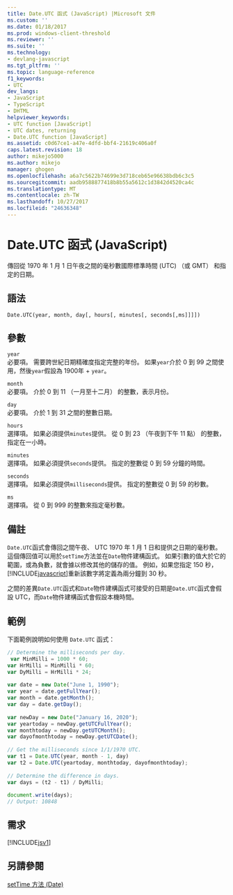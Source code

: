 ```yaml
---
title: Date.UTC 函式 (JavaScript) |Microsoft 文件
ms.custom: ''
ms.date: 01/18/2017
ms.prod: windows-client-threshold
ms.reviewer: ''
ms.suite: ''
ms.technology:
- devlang-javascript
ms.tgt_pltfrm: ''
ms.topic: language-reference
f1_keywords:
- UTC
dev_langs:
- JavaScript
- TypeScript
- DHTML
helpviewer_keywords:
- UTC function [JavaScript]
- UTC dates, returning
- Date.UTC function [JavaScript]
ms.assetid: c0d67ce1-a47e-4dfd-bbf4-21619c406a0f
caps.latest.revision: 18
author: mikejo5000
ms.author: mikejo
manager: ghogen
ms.openlocfilehash: a6a7c5622b74699e3d718ceb65e96638bdb6c3c5
ms.sourcegitcommit: aadb9588877418b8b55a5612c1d3842d4520ca4c
ms.translationtype: MT
ms.contentlocale: zh-TW
ms.lasthandoff: 10/27/2017
ms.locfileid: "24636348"
---
```

# <a name="dateutc-function-javascript"></a>Date.UTC 函式 (JavaScript)
傳回從 1970 年 1 月 1 日午夜之間的毫秒數國際標準時間 (UTC) （或 GMT） 和指定的日期。  
  
## <a name="syntax"></a>語法  
  
```  
Date.UTC(year, month, day[, hours[, minutes[, seconds[,ms]]]])   
```  
  
## <a name="parameters"></a>參數  
 `year`  
 必要項。 需要跨世紀日期精確度指定完整的年份。 如果`year`介於 0 到 99 之間使用，然後`year`假設為 1900年 + `year`。  
  
 `month`  
 必要項。 介於 0 到 11 （一月至十二月） 的整數，表示月份。  
  
 `day`  
 必要項。 介於 1 到 31 之間的整數日期。  
  
 `hours`  
 選擇項。 如果必須提供`minutes`提供。 從 0 到 23 （午夜到下午 11 點） 的整數，指定在一小時。  
  
 `minutes`  
 選擇項。 如果必須提供`seconds`提供。 指定的整數從 0 到 59 分鐘的時間。  
  
 `seconds`  
 選擇項。 如果必須提供`milliseconds`提供。 指定的整數從 0 到 59 的秒數。  
  
 `ms`  
 選擇項。 從 0 到 999 的整數來指定毫秒數。  
  
## <a name="remarks"></a>備註  
 `Date.UTC`函式會傳回之間午夜、 UTC 1970 年 1 月 1 日和提供之日期的毫秒數。 這個傳回值可以用於`setTime`方法並在`Date`物件建構函式。 如果引數的值大於它的範圍，或為負數，就會據以修改其他的儲存的值。 例如，如果您指定 150 秒，[!INCLUDE[javascript](../../javascript/includes/javascript-md.md)]重新該數字將定義為兩分鐘到 30 秒。  
  
 之間的差異`Date.UTC`函式和`Date`物件建構函式可接受的日期是`Date.UTC`函式會假設 UTC，而`Date`物件建構函式會假設本機時間。  
  
## <a name="example"></a>範例  
 下面範例說明如何使用 `Date.UTC` 函式：  
  
```JavaScript  
// Determine the milliseconds per day.  
 var MinMilli = 1000 * 60;  
var HrMilli = MinMilli * 60;  
var DyMilli = HrMilli * 24;  
  
var date = new Date("June 1, 1990");  
var year = date.getFullYear();  
var month = date.getMonth();  
var day = date.getDay();  
  
var newDay = new Date("January 16, 2020");  
var yeartoday = newDay.getUTCFullYear();  
var monthtoday = newDay.getUTCMonth();  
var dayofmonthtoday = newDay.getUTCDate();  
  
// Get the milliseconds since 1/1/1970 UTC.  
var t1 = Date.UTC(year, month - 1, day)  
var t2 = Date.UTC(yeartoday, monthtoday, dayofmonthtoday);  
  
// Determine the difference in days.  
var days = (t2 - t1) / DyMilli;  
  
document.write(days);  
// Output: 10848  
```  
  
## <a name="requirements"></a>需求  
 [!INCLUDE[jsv1](../../javascript/misc/includes/jsv1-md.md)]  
  
## <a name="see-also"></a>另請參閱  
 [setTime 方法 (Date)](../../javascript/reference/settime-method-date-javascript.md)